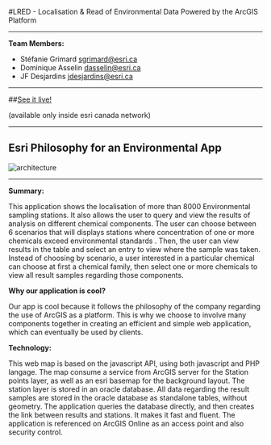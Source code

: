 #LRED - Localisation & Read of Environmental Data Powered by the ArcGIS Platform

----

**Team Members:**

*	Stéfanie Grimard <sgrimard@esri.ca>
*	Dominique Asselin <dasselin@esri.ca>
*	JF Desjardins <jdesjardins@esri.ca>


---- 

##[See it live!](http://172.31.17.122:5050/lred/station.php)

(available only inside esri canada network)

---- 

## Esri Philosophy for an Environmental App

![architecture](https://raw.githubusercontent.com/jfdesjardins2000/TechTrek_Idol_2014/master/LRED/description.jpg)

---- 

**Summary:**

This application shows the localisation of more than 8000 Environmental sampling stations.  It also  allows the user to query and view the results of analysis on different chemical components. The user can choose between 6 scenarios that will displays stations where concentration of one or more chemicals exceed environmental standards . Then, the user can view results in the table and select an entry to view where the sample was taken. Instead of choosing by scenario, a user interested in a particular chemical  can choose at first a chemical family, then select one or more chemicals to view all result samples regarding those components.
 

**Why our application is cool?**

Our app is cool because it follows the philosophy of the company regarding the use of ArcGIS as a platform. This is why we choose to involve many components together in creating an efficient and simple web application, which can eventually be used by clients.  

**Technology:**

This web map is based on the javascript API, using both javascript and PHP langage.  The map consume a service from ArcGIS server for the Station points layer, as well as an esri basemap for the background layout.  The station layer is stored in an oracle database. All data regarding the result samples are stored in the oracle database as standalone tables, without geometry. The application queries the database directly, and then creates the link between results and stations. It makes it fast and fluent.  The application is referenced on ArcGIS Online as an access point and also security control.
 
 